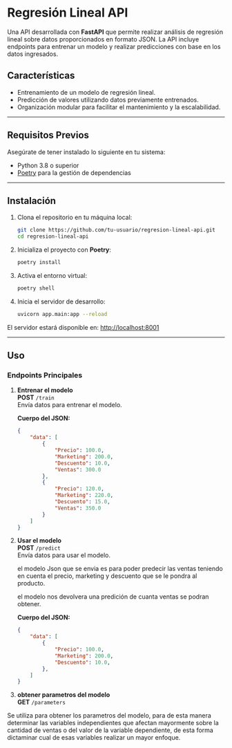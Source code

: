 # Regresión Lineal API

Una API desarrollada con **FastAPI** que permite realizar análisis de regresión lineal sobre datos proporcionados en formato JSON. La API incluye endpoints para entrenar un modelo y realizar predicciones con base en los datos ingresados.

## Características

- Entrenamiento de un modelo de regresión lineal.
- Predicción de valores utilizando datos previamente entrenados.
- Organización modular para facilitar el mantenimiento y la escalabilidad.

---

## Requisitos Previos

Asegúrate de tener instalado lo siguiente en tu sistema:

- Python 3.8 o superior
- [Poetry](https://python-poetry.org/) para la gestión de dependencias

---

## Instalación

1. Clona el repositorio en tu máquina local:
    ```bash
    git clone https://github.com/tu-usuario/regresion-lineal-api.git
    cd regresion-lineal-api
    ```

2. Inicializa el proyecto con **Poetry**:
    ```bash
    poetry install
    ```

3. Activa el entorno virtual:
    ```bash
    poetry shell
    ```

4. Inicia el servidor de desarrollo:
    ```bash
    uvicorn app.main:app --reload
    ```

El servidor estará disponible en: [http://localhost:8001](http://localhost:8001)

---

## Uso

### Endpoints Principales

1. **Entrenar el modelo**  
   **POST** `/train`  
   Envía datos para entrenar el modelo.  

   **Cuerpo del JSON:**
   ```json
   {
       "data": [
           {
               "Precio": 100.0,
               "Marketing": 200.0,
               "Descuento": 10.0,
               "Ventas": 300.0
           },
           {
               "Precio": 120.0,
               "Marketing": 220.0,
               "Descuento": 15.0,
               "Ventas": 350.0
           }
       ]
   }

2. **Usar el modelo**  
   **POST** `/predict`  
   Envía datos para usar el modelo.

   el modelo Json que se envia es para poder predecir las ventas teniendo en cuenta
   el precio, marketing y descuento que se le pondra al producto.

   el modelo nos devolvera una predición de cuanta ventas se podran obtener.  

   **Cuerpo del JSON:**
   ```json
   {
       "data": [
           {
               "Precio": 100.0,
               "Marketing": 200.0,
               "Descuento": 10.0,
           },
       ]
   }

3. **obtener parametros del modelo**  
   **GET** `/parameters`  
   
  Se utiliza para obtener los parametros del modelo, para de esta manera determinar
  las variables independientes que afectan mayormente sobre la cantidad de ventas
  o del valor de la variable dependiente, de esta forma dictaminar cual de esas variables
  realizar un mayor enfoque.
